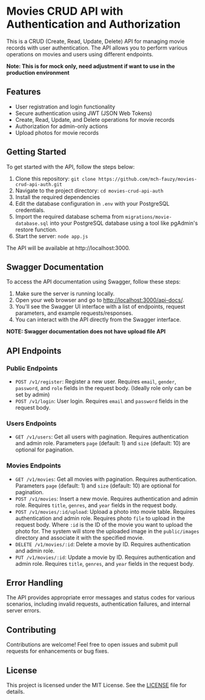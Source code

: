# Movies CRUD API with Authentication and Authorization

This is a CRUD (Create, Read, Update, Delete) API for managing movie records with user authentication. The API allows you to perform various operations on movies and users using different endpoints.

**Note: This is for mock only, need adjustment if want to use in the production environment**

## Features

- User registration and login functionality
- Secure authentication using JWT (JSON Web Tokens)
- Create, Read, Update, and Delete operations for movie records
- Authorization for admin-only actions
- Upload photos for movie records

## Getting Started

To get started with the API, follow the steps below:

1. Clone this repository: `git clone https://github.com/mch-fauzy/movies-crud-api-auth.git`
2. Navigate to the project directory: `cd movies-crud-api-auth`
3. Install the required dependencies
4. Edit the database configuration in `.env` with your PostgreSQL credentials.
5. Import the required database schema from `migrations/movie-database.sql` into your PostgreSQL database using a tool like pgAdmin's restore function.
6. Start the server: `node app.js`

The API will be available at http://localhost:3000.

## Swagger Documentation

To access the API documentation using Swagger, follow these steps:

1. Make sure the server is running locally.
2. Open your web browser and go to [http://localhost:3000/api-docs/](http://localhost:3000/api-docs/).
3. You'll see the Swagger UI interface with a list of endpoints, request parameters, and example requests/responses.
4. You can interact with the API directly from the Swagger interface.

**NOTE: Swagger documentation does not have upload file API**

## API Endpoints

### Public Endpoints

- `POST /v1/register`: Register a new user. Requires `email`, `gender`, `password`, and `role` fields in the request body. (Ideally role only can be set by admin)
- `POST /v1/login`: User login. Requires `email` and `password` fields in the request body.

### Users Endpoints

- `GET /v1/users`: Get all users with pagination. Requires authentication and admin role. Parameters `page` (default: 1) and `size` (default: 10) are optional for pagination.

### Movies Endpoints

- `GET /v1/movies`: Get all movies with pagination. Requires authentication. Parameters `page` (default: 1) and `size` (default: 10) are optional for pagination.
- `POST /v1/movies`: Insert a new movie. Requires authentication and admin role. Requires `title`, `genres`, and `year` fields in the request body.
- `POST /v1/movies/:id/upload`: Upload a photo into movie table. Requires authentication and admin role. Requires photo `file` to upload in the request body. Where ``:id`` is the ID of the movie you want to upload the photo for. The system will store the uploaded image in the `public/images` directory and associate it with the specified movie.
- `DELETE /v1/movies/:id`: Delete a movie by ID. Requires authentication and admin role.
- `PUT /v1/movies/:id`: Update a movie by ID. Requires authentication and admin role. Requires `title`, `genres`, and `year` fields in the request body.

## Error Handling

The API provides appropriate error messages and status codes for various scenarios, including invalid requests, authentication failures, and internal server errors.

## Contributing

Contributions are welcome! Feel free to open issues and submit pull requests for enhancements or bug fixes.

## License

This project is licensed under the MIT License. See the [LICENSE](LICENSE) file for details.
